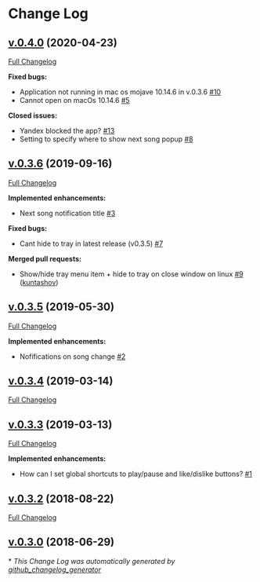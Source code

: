 # Change Log

## [v.0.4.0](https://github.com/dedpnd/yaradio-yamusic/tree/v.0.4.0) (2020-04-23)
[Full Changelog](https://github.com/dedpnd/yaradio-yamusic/compare/v.0.3.6...v.0.4.0)

**Fixed bugs:**

- Application not running in mac os mojave 10.14.6 in v.0.3.6 [\#10](https://github.com/dedpnd/yaradio-yamusic/issues/10)
- Cannot open on macOs 10.14.6 [\#5](https://github.com/dedpnd/yaradio-yamusic/issues/5)

**Closed issues:**

- Yandex blocked the app? [\#13](https://github.com/dedpnd/yaradio-yamusic/issues/13)
- Setting to specify where to show next song popup [\#8](https://github.com/dedpnd/yaradio-yamusic/issues/8)

## [v.0.3.6](https://github.com/dedpnd/yaradio-yamusic/tree/v.0.3.6) (2019-09-16)
[Full Changelog](https://github.com/dedpnd/yaradio-yamusic/compare/v.0.3.5...v.0.3.6)

**Implemented enhancements:**

- Next song notification title [\#3](https://github.com/dedpnd/yaradio-yamusic/issues/3)

**Fixed bugs:**

- Cant hide to tray in latest release \(v0.3.5\) [\#7](https://github.com/dedpnd/yaradio-yamusic/issues/7)

**Merged pull requests:**

- Show/hide tray menu item + hide to tray on close window on linux [\#9](https://github.com/dedpnd/yaradio-yamusic/pull/9) ([kuntashov](https://github.com/kuntashov))

## [v.0.3.5](https://github.com/dedpnd/yaradio-yamusic/tree/v.0.3.5) (2019-05-30)
[Full Changelog](https://github.com/dedpnd/yaradio-yamusic/compare/v.0.3.4...v.0.3.5)

**Implemented enhancements:**

- Nofifications on song change [\#2](https://github.com/dedpnd/yaradio-yamusic/issues/2)

## [v.0.3.4](https://github.com/dedpnd/yaradio-yamusic/tree/v.0.3.4) (2019-03-14)
[Full Changelog](https://github.com/dedpnd/yaradio-yamusic/compare/v.0.3.3...v.0.3.4)

## [v.0.3.3](https://github.com/dedpnd/yaradio-yamusic/tree/v.0.3.3) (2019-03-13)
[Full Changelog](https://github.com/dedpnd/yaradio-yamusic/compare/v.0.3.2...v.0.3.3)

**Implemented enhancements:**

- How can I set global shortcuts to play/pause and like/dislike buttons? [\#1](https://github.com/dedpnd/yaradio-yamusic/issues/1)

## [v.0.3.2](https://github.com/dedpnd/yaradio-yamusic/tree/v.0.3.2) (2018-08-22)
[Full Changelog](https://github.com/dedpnd/yaradio-yamusic/compare/v.0.3.0...v.0.3.2)

## [v.0.3.0](https://github.com/dedpnd/yaradio-yamusic/tree/v.0.3.0) (2018-06-29)


\* *This Change Log was automatically generated by [github_changelog_generator](https://github.com/skywinder/Github-Changelog-Generator)*